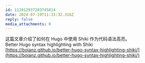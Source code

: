 ```yaml
---
id: 112812937203745814
date: 2024-07-19T11:33:32.316Z
reply: false
media_attachments: 0
---
```


这篇文章介绍了如何在 Hugo 中使用 Shiki 作为代码语法高亮。  
Better Hugo syntax highlighting with Shiki  
[https://bojanz.github.io/better-hugo-syntax-highlighting-shiki/](https://bojanz.github.io/better-hugo-syntax-highlighting-shiki/)

